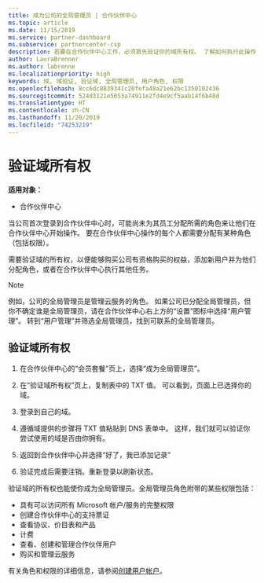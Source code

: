 ```yaml
---
title: 成为公司的全局管理员 | 合作伙伴中心
ms.topic: article
ms.date: 11/15/2019
ms.service: partner-dashboard
ms.subservice: partnercenter-csp
description: 若要在合作伙伴中心工作，必须首先验证你的域所有权。 了解如何执行此操作，以及如何成为可以添加用户的全局管理员。
author: LauraBrenner
ms.author: labrenne
ms.localizationpriority: high
keywords: 域, 域验证, 验证域, 全局管理员, 用户角色, 权限
ms.openlocfilehash: 8cc6dc8839341c20fefa48a21e62bc1350102436
ms.sourcegitcommit: 524d3121e5053a74911e2fd4e9cf5aab14f6b48d
ms.translationtype: HT
ms.contentlocale: zh-CN
ms.lasthandoff: 11/20/2019
ms.locfileid: "74253219"
---
```

# <a name="verify-your-domain-ownership"></a>验证域所有权

**适用对象：**

- 合作伙伴中心

当公司首次登录到合作伙伴中心时，可能尚未为其员工分配所需的角色来让他们在合作伙伴中心开始操作。 要在合作伙伴中心操作的每个人都需要分配有某种角色（包括权限）。  

需要验证域的所有权，以便能够购买公司有资格购买的权益，添加新用户并为他们分配角色，或者在合作伙伴中心执行其他任务。 

>[!Note]
>例如，公司的全局管理员是管理云服务的角色。 如果公司已分配全局管理员，但你不确定谁是全局管理员，请在合作伙伴中心右上方的“设置”图标中选择“用户管理”。   转到“用户管理”并筛选全局管理员，找到可联系的全局管理员。

## <a name="verify-your-domain-ownership"></a>验证域所有权

1. 在合作伙伴中心的“会员套餐”页上，选择“成为全局管理员”。   

2. 在“验证域所有权”页上，复制表中的 TXT 值。  可以看到，页面上已选择你的域。

3. 登录到自己的域。 

4. 遵循域提供的步骤将 TXT 值粘贴到 DNS 表单中。  这样，我们就可以验证你尝试使用的域是否由你拥有。

5. 返回到合作伙伴中心并选择“好了，我已添加记录” 

6. 验证完成后需要注销。重新登录以刷新状态。 

验证域的所有权也能使你成为全局管理员。全局管理员角色附带的某些权限包括：

- 具有可以访问所有 Microsoft 帐户/服务的完整权限 
- 创建合作伙伴中心的支持票证
- 查看协议、价目表和产品
- 计费
- 查看、创建和管理合作伙伴用户
- 购买和管理云服务

有关角色和权限的详细信息，请参阅[创建用户帐户](create-user-accounts-and-set-permissions.md)。 